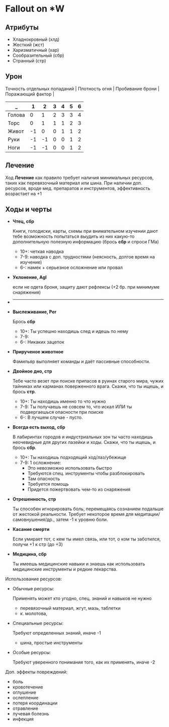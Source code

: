 # Fallout on *W

## Атрибуты

- Хладнокровный (хлд)
- Жесткий (жст)
- Харизматичный (хар)
- Сообразительный (сбр)
- Странный (стр)

## Урон

Точность отдельных попаданий |
Плотность огня |
Пробивание брони |
Поражающий фактор |

_      |  1  |  2  |  3  |  4  |  5  |  6
---    | --- | --- | --- | --- | --- | ---
Голова |  0  |  1  |  2  |  3  |  3  |  4
Торс   |  0  |  1  |  1  |  1  |  2  |  3
Живот  | -1  |  0  |  0  |  1  |  1  |  2
Руки   | -1  | -1  |  0  |  0  |  1  |  2
Ноги   | -1  | -1  |  0  |  0  |  1  |  2

## Лечение

Ход **Лечение** как правило требует наличия минимальных ресурсов, таких как перевязочный материал или шина. При наличии доп. ресурсов, вроде мед. препаратов и инструментов, эффективность возрастает на +1

## Ходы и черты

  - **Чтец, сбр**

    Книги, голодиски, карты, схемы​ при внимательном изучении дают тебе возможность попытаться выудить из них какую-то дополнительную полезную информацию (брось **сбр** и спроси ГМа)

    - 10+: четкая наводка
    - 7-9: наводка с доп. трудностями (неясность, долгое время на изучение)
    - 6-: намек + серьезное осложнение или провал

  - **Уклонение, Agl**

    если не одета броня, защиту дают рефлексы (+2 бр. при минимуме снаряжения)

  - ****

  - **Выслеживание, Per**

    Брось **сбр**

      - 10+: Ты успешно находишь след и идешь по нему
      - 7-9: 
      - 6-: Никаких зацепок

  - **Прирученое животное**

    Фамильяр выполняет команды и даёт пассивные способности.

  - **Двойное дно, стр**

    Тебе часто везет при поиске припасов в руинах старого мира, чужих тайниках или карманах поверженного врага. Скажи, что ты ищешь, и брось **стр**.

    - 10+: Ты находишь именно то что нужно
    - 7-9: Ты получаешь не совсем то, что искал ИЛИ ты подвергаешься опасности при поиске
    - 6-: В лучшем случае - пусто.

  - **Всегда есть выход, сбр**

    В лабиринтах городов и индустриальных зон ты часто находишь неочевидные для других лазейки и ходы. Скажи, что ты ищешь, и брось **сбр**.

    - 10+: Ты находишь подходящий ход/лаз/убежище
    - 7-9: 1 осложнение:
        - Это невозможно использовать быстро
        - Требуются спец. инструменты чтобы разблокировать
        - Там опасность
        - Требуется помощь
        - Придется пожертвовать чем-то из снаряжения

  - **Отрешенность, стр**

    Ты способен игнорировать боль, перемещаясь сознанием подальше от жестокой реальности. Требует некоторое время для медитации/самовнушения/др., затем -1 к уровню боли.

  - **Касание смерти**

    Если умирает тот, с кем ты имел связь, или тот, о ком ты заботился, получи +1 к стр (до +3)

  - **Медицина, сбр**

    Ты имеешь медицинские навыки и знаешь как использовать медицинские инструменты и редкие лекарства.


Использование ресурсов:

  - Обычные ресурсы:

    Применять может кто угодно, спец. знаний и навыков не нужно

      - перевязочный материал, жгут, мазь, таблетки
      - к. молотова, 

  - Специальные ресурсы:

    Требуют определенных знаний, иначе -1

      - шина, простые инструменты

  - Особые ресурсы:

    Требуют уверенного понимания того, как их применять, иначе -2

Доп. эффекты повреждений:

- боль
- кровотечение
- оглушение
- ослепление
- потеря координации
- отравление
- лучевая болезнь
- инфекция
